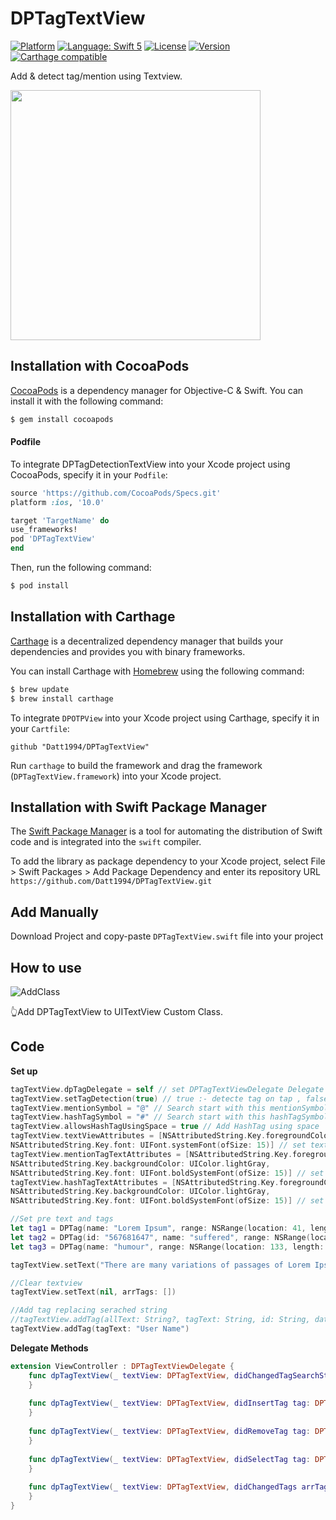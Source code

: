 # DPTagTextView
[![Platform](https://img.shields.io/cocoapods/p/DPTagTextView.svg?style=flat)](http://cocoapods.org/pods/DPTagTextView)
[![Language: Swift 5](https://img.shields.io/badge/language-swift5-f48041.svg?style=flat)](https://developer.apple.com/swift)
[![License](https://img.shields.io/cocoapods/l/DPOTPView.svg?style=flat)](https://github.com/Datt1994/DPTagTextView/blob/master/LICENSE)
[![Version](https://img.shields.io/cocoapods/v/DPTagTextView.svg?style=flat)](http://cocoapods.org/pods/DPTagTextView)
[![Carthage compatible](https://img.shields.io/badge/Carthage-compatible-4BC51D.svg?style=flat)](https://github.com/Carthage/Carthage)

Add & detect tag/mention using Textview.

<img src="https://user-images.githubusercontent.com/19645535/109400852-14133300-7971-11eb-9301-6d8321fbf5b3.mp4" srcold="https://user-images.githubusercontent.com/19645535/109400040-5f771280-796c-11eb-86a4-6a5f12ee13c7.mp4" width="400" />





## Installation with CocoaPods

[CocoaPods](http://cocoapods.org) is a dependency manager for Objective-C & Swift. You can install it with the following command:

```bash
$ gem install cocoapods
```
#### Podfile

To integrate DPTagDetectionTextView into your Xcode project using CocoaPods, specify it in your `Podfile`:

```ruby
source 'https://github.com/CocoaPods/Specs.git'
platform :ios, '10.0'

target 'TargetName' do
use_frameworks!
pod 'DPTagTextView'
end
```

Then, run the following command:

```bash
$ pod install
```

## Installation with Carthage

[Carthage](https://github.com/Carthage/Carthage) is a decentralized dependency manager that builds your dependencies and provides you with binary frameworks.

You can install Carthage with [Homebrew](http://brew.sh/) using the following command:

```bash
$ brew update
$ brew install carthage
```

To integrate `DPOTPView` into your Xcode project using Carthage, specify it in your `Cartfile`:

```ogdl
github "Datt1994/DPTagTextView"
```

Run `carthage` to build the framework and drag the framework (`DPTagTextView.framework`) into your Xcode project.

## Installation with Swift Package Manager

The [Swift Package Manager](https://swift.org/package-manager/) is a tool for automating the distribution of Swift code and is integrated into the `swift` compiler.

To add the library as package dependency to your Xcode project, select File > Swift Packages > Add Package Dependency and enter its repository URL `https://github.com/Datt1994/DPTagTextView.git`


## Add Manually 
  
  Download Project and copy-paste `DPTagTextView.swift` file into your project 


## How to use
![AddClass](https://user-images.githubusercontent.com/19645535/42803028-4d108e06-89c2-11e8-9b4a-8cbd92db385d.png)

👆Add DPTagTextView to UITextView Custom Class.


## Code

**Set up**
```swift
tagTextView.dpTagDelegate = self // set DPTagTextViewDelegate Delegate 
tagTextView.setTagDetection(true) // true :- detecte tag on tap , false :- Search Tags using mentionSymbol & hashTagSymbol.
tagTextView.mentionSymbol = "@" // Search start with this mentionSymbol.
tagTextView.hashTagSymbol = "#" // Search start with this hashTagSymbol for hashtagging.
tagTextView.allowsHashTagUsingSpace = true // Add HashTag using space
tagTextView.textViewAttributes = [NSAttributedString.Key.foregroundColor: UIColor.black,
NSAttributedString.Key.font: UIFont.systemFont(ofSize: 15)] // set textview defult text Attributes
tagTextView.mentionTagTextAttributes = [NSAttributedString.Key.foregroundColor: UIColor.blue,
NSAttributedString.Key.backgroundColor: UIColor.lightGray,
NSAttributedString.Key.font: UIFont.boldSystemFont(ofSize: 15)] // set textview mentionTag text Attributes
tagTextView.hashTagTextAttributes = [NSAttributedString.Key.foregroundColor: UIColor.red,
NSAttributedString.Key.backgroundColor: UIColor.lightGray,
NSAttributedString.Key.font: UIFont.boldSystemFont(ofSize: 15)] // set textview hashTag text Attributes

//Set pre text and tags 
let tag1 = DPTag(name: "Lorem Ipsum", range: NSRange(location: 41, length: 11))
let tag2 = DPTag(id: "567681647", name: "suffered", range: NSRange(location: 86, length: 9), data: ["withHashTag" : "#suffered"], isHashTag: true,customTextAttributes: [NSAttributedString.Key.foregroundColor: UIColor.green,NSAttributedString.Key.backgroundColor: UIColor.black, NSAttributedString.Key.font: UIFont.boldSystemFont(ofSize: 15)])
let tag3 = DPTag(name: "humour", range: NSRange(location: 133, length: 7), isHashTag: true)

tagTextView.setText("There are many variations of passages of Lorem Ipsum available, but the majority have #suffered alteration in some form, by injected #humour, or randomised words which don't look even slightly believable.", arrTags: [tag1, tag2, tag3])

//Clear textview 
tagTextView.setText(nil, arrTags: [])

//Add tag replacing serached string
//tagTextView.addTag(allText: String?, tagText: String, id: String, data: [String : Any], customTextAttributes: [NSAttributedString.Key : Any], isAppendSpace: Bool)
tagTextView.addTag(tagText: "User Name")
```

**Delegate Methods**
```swift
extension ViewController : DPTagTextViewDelegate {
    func dpTagTextView(_ textView: DPTagTextView, didChangedTagSearchString strSearch: String, isHashTag: Bool) {
    }
    
    func dpTagTextView(_ textView: DPTagTextView, didInsertTag tag: DPTag) {
    }
    
    func dpTagTextView(_ textView: DPTagTextView, didRemoveTag tag: DPTag) {
    }
    
    func dpTagTextView(_ textView: DPTagTextView, didSelectTag tag: DPTag) {
    }
    
    func dpTagTextView(_ textView: DPTagTextView, didChangedTags arrTags: [DPTag]) {
    }
}
```
